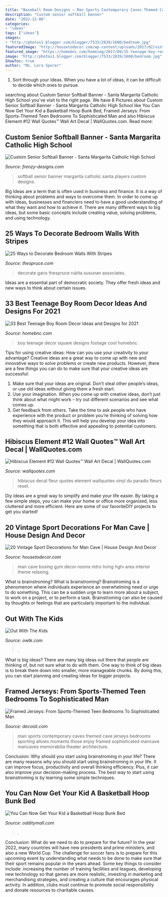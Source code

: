 ```yaml
---
title: "Baseball Room Designs ~ Man Sports Contemporary Caves Themed Cave Jerseys Bedrooms Sporting Allows Moments Those Enjoy Framed Sophisticated Mancave Mancaves Memorabilia Theater Architecture"
description: "Custom senior softball banner"
date: "2022-12-06"
categories:
- "ideas"
tags: ["ideas"]
images:
- "http://photos1.blogger.com/blogger/7533/2839/1600/bedroom.jpg"
featuredImage: "http://housetodecor.com/wp-content/uploads/2017/02/vintage-boxing-room-ideas-for-man-cave.jpg"
featured_image: "https://homebnc.com/homeimg/2017/09/15-teenage-boy-room-decor-ideas-homebnc-1.jpg"
image: "http://photos1.blogger.com/blogger/7533/2839/1600/bedroom.jpg"
ShowToc: true
author: "Ms. Lora Sporer"
---
```



1. Sort through your Ideas. When you have a lot of ideas, it can be difficult to decide which ones to pursue.

	

		
searching about Custom Senior Softball Banner - Santa Margarita Catholic High School you've visit to the right page. We have 8 Pictures about Custom Senior Softball Banner - Santa Margarita Catholic High School like You Can Now Get Your Kid a Basketball Hoop Bunk Bed, Framed Jerseys: From Sports-Themed Teen Bedrooms To Sophisticated Man and also Hibiscus Element #12 Wall Quotes™ Wall Art Decal | WallQuotes.com. Read more:
		
    
## Custom Senior Softball Banner - Santa Margarita Catholic High School

<img loading=lazy src="http://www.frenzy-designs.com/store/sc_images/products/1444_large_image.jpg" onerror="this.onerror=null;this.src='https://tse4.mm.bing.net/th?id=OIP.3hjSPXAWS4gilkfhc19JEgHaMW&amp;pid=15.1';" alt="Custom Senior Softball Banner - Santa Margarita Catholic High School">

_Source: frenzy-designs.com_

>softball senior banner margarita catholic santa players custom designs. 

	

Big Ideas are a term that is often used in business and finance. It is a way of thinking about problems and ways to overcome them. In order to come up with ideas, businesses and financiers need to have a good understanding of what they want and how to achieve it. There are many different ways to big ideas, but some basic concepts include creating value, solving problems, and using technology.

    
## 25 Ways To Decorate Bedroom Walls With Stripes

<img loading=lazy src="https://www.thespruce.com/thmb/q3MyyJUsVDq9dkfUWI2eydPBga8=/960x0/filters:no_upscale():max_bytes(150000):strip_icc()/stripes-20-587eab135f9b584db36cdbdb.jpg" onerror="this.onerror=null;this.src='https://tse4.mm.bing.net/th?id=OIP.qrjBWflEY4Ki1vZHsJd0DQHaHa&amp;pid=15.1';" alt="25 Ways to Decorate Bedroom Walls With Stripes">

_Source: thespruce.com_

>decorate garis thespruce rukita susunan associates. 

	

Ideas are a essential part of democratic society. They offer fresh ideas and new ways to think about certain issues. 

    
## 33 Best Teenage Boy Room Decor Ideas And Designs For 2021

<img loading=lazy src="https://homebnc.com/homeimg/2017/09/15-teenage-boy-room-decor-ideas-homebnc-1.jpg" onerror="this.onerror=null;this.src='https://tse4.mm.bing.net/th?id=OIP.KQ-QfI_-Ulibc3xVUOzuxgHaLH&amp;pid=15.1';" alt="33 Best Teenage Boy Room Decor Ideas and Designs for 2021">

_Source: homebnc.com_

>boy teenage decor square designs footage cool homebnc. 

	

Tips for using creative ideas: How can you use your creativity to your advantage?
Creative ideas are a great way to come up with new and innovative ways to solve problems or create new products. However, there are a few things you can do to make sure that your creative ideas are successful:
1) Make sure that your ideas are original. Don’t steal other people’s ideas, or use old ideas without giving them a fresh start.
2) Use your imagination. When you come up with creative ideas, don’t just think about what might work – try out different scenarios and see what comes up.
3) Get feedback from others. Take the time to ask people who have experience with the product or problem you’re thinking of solving how they would approach it. This will help you develop your idea into something that is both effective and appealing to potential customers.

    
## Hibiscus Element #12 Wall Quotes™ Wall Art Decal | WallQuotes.com

<img loading=lazy src="https://www.wallquotes.com/sites/default/files/styles/uc_product_full/public/arts0360-15.png?itok=5cdsgpuX" onerror="this.onerror=null;this.src='https://tse3.mm.bing.net/th?id=OIP.aW3u2BkmIzbNN5zTk7KPHgAAAA&amp;pid=15.1';" alt="Hibiscus Element #12 Wall Quotes™ Wall Art Decal | WallQuotes.com">

_Source: wallquotes.com_

>hibiscus decal fleur quotes element wallquotes vinyl du paradis fleurs reset. 

	

Diy ideas are a great way to simplify and make your life easier. By taking a few simple steps, you can make your home or office more organized, less cluttered and more efficient. Here are some of our favoriteDIY projects to get you started!

    
## 20 Vintage Sport Decorations For Man Cave | House Design And Decor

<img loading=lazy src="http://housetodecor.com/wp-content/uploads/2017/02/vintage-boxing-room-ideas-for-man-cave.jpg" onerror="this.onerror=null;this.src='https://tse1.mm.bing.net/th?id=OIP.mKcZIXYR0Btejh09EbIXQwHaJ3&amp;pid=15.1';" alt="20 Vintage Sport Decorations for Man Cave | House Design And Decor">

_Source: housetodecor.com_

>man cave boxing gym decor rooms retro living hgtv area interior theme relaxing. 

	

What is brainstroming?
What is brainstroming? Brainstroming is a phenomenon where individuals experience an overwhelming need or urge to do something. This can be a sudden urge to learn more about a subject, to work on a project, or to perform a task. Brainstroming can also be caused by thoughts or feelings that are particularly important to the individual.

    
## Out With The Kids

<img loading=lazy src="http://photos1.blogger.com/blogger/7533/2839/1600/bedroom.jpg" onerror="this.onerror=null;this.src='https://tse2.mm.bing.net/th?id=OIP.gTlV2oNufr44BIn-s1nc7AHaFj&amp;pid=15.1';" alt="Out With The Kids">

_Source: owtk.com_

>. 

	

What is big ideas?
There are many big ideas out there that people are thinking of, but not sure what to do with them. One way to think of big ideas is to break them down into smaller, more manageable chunks. By doing this, you can start planning and creating ideas for bigger projects.

    
## Framed Jerseys: From Sports-Themed Teen Bedrooms To Sophisticated Man

<img loading=lazy src="http://cdn.decoist.com/wp-content/uploads/2014/02/Contemporary-media-room-allows-you-to-enjoy-those-big-sporting-moments.jpg" onerror="this.onerror=null;this.src='https://tse2.mm.bing.net/th?id=OIP.8bHYwBJlHG4s9uYrEB-VcgHaH4&amp;pid=15.1';" alt="Framed Jerseys: From Sports-Themed Teen Bedrooms To Sophisticated Man">

_Source: decoist.com_

>man sports contemporary caves themed cave jerseys bedrooms sporting allows moments those enjoy framed sophisticated mancave mancaves memorabilia theater architecture. 

	

Conclusion: Why should you start using brainstroming in your life?
There are many reasons why you should start using brainstroming in your life. It can improve focus, productivity and overall thinking efficiency. Plus, it can also improve your decision-making process. The best way to start using brainstroming is by learning some simple techniques.

    
## You Can Now Get Your Kid A Basketball Hoop Bunk Bed

<img loading=lazy src="https://odditymall.com/includes/content/basketball-hoop-bunk-bed-0.jpg" onerror="this.onerror=null;this.src='https://tse3.mm.bing.net/th?id=OIP.VcwcgaKYKMK8dNIEgl3PzgHaGx&amp;pid=15.1';" alt="You Can Now Get Your Kid a Basketball Hoop Bunk Bed">

_Source: odditymall.com_

>. 

	

Conclusion: What do we need to do to prepare for the future?
In the year 2022, many countries will have new presidents and prime ministers, and also a new World Cup. The challenge for soccer fans is to prepare for this upcoming event by understanding what needs to be done to make sure that their sport remains popular in the years ahead. Some key things to consider include: increasing the number of training facilities and leagues, developing new technology so that games are more realistic, investing in marketing and merchandising strategies, and creating a culture that encourages physical activity. In addition, clubs must continue to promote social responsibility and donate resources to charitable causes.


